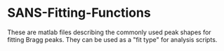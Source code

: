 # SANS-Fitting-Functions
These are matlab files describing the commonly used peak shapes for fitting Bragg peaks.  They can be used as a "fit type" for analysis scripts.
